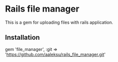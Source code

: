 Rails file manager
==================

This is a gem for uploading files with rails application.

Installation
------------

  gem 'file_manager', :git => 'https://github.com/aaleksu/rails_file_manager.git'
